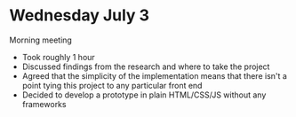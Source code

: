# Wednesday July 3

Morning meeting
- Took roughly 1 hour
- Discussed findings from the research and where to take the project
- Agreed that the simplicity of the implementation means that there isn't a point tying this project to any particular front end
- Decided to develop a prototype in plain HTML/CSS/JS without any frameworks 